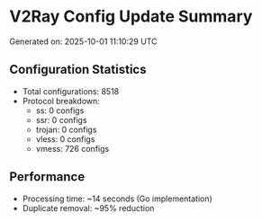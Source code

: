 # V2Ray Config Update Summary
Generated on: 2025-10-01 11:10:29 UTC

## Configuration Statistics
- Total configurations: 8518
- Protocol breakdown:
  - ss: 0 configs
  - ssr: 0 configs
  - trojan: 0 configs
  - vless: 0 configs
  - vmess: 726 configs

## Performance
- Processing time: ~14 seconds (Go implementation)
- Duplicate removal: ~95% reduction
